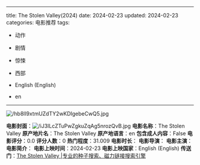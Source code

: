 
---
title: The Stolen Valley(2024)
date: 2024-02-23
updated: 2024-02-23
categories: 电影推荐
tags:

- 动作
- 剧情
- 惊悚
- 西部

- English (English)
- en
---

<img src="https://image.tmdb.org/t/p/original/hb8lI9xtmUZdTY2wKDIgebeCwQ5.jpg" alt="/hb8lI9xtmUZdTY2wKDIgebeCwQ5.jpg" title="/hb8lI9xtmUZdTY2wKDIgebeCwQ5.jpg">

**电影封面**：<img src="https://image.tmdb.org/t/p/w200/iJ3ILcZTuPwZgkuZqAg5nrozQvB.jpg" alt="/iJ3ILcZTuPwZgkuZqAg5nrozQvB.jpg" title="/iJ3ILcZTuPwZgkuZqAg5nrozQvB.jpg">
**电影名称**：The Stolen Valley
**原产地片名**：The Stolen Valley
**原产地语言**：en
**包含成人内容**：False
**电影评分**：0.0
**评分人数**：0
**热门程度**：31.009
**电影时长**：
**电影导演**：
**电影主演**：
**电影简介**：
**电影上映时间**：2024-02-23
**电影上映国家**：English (English)
**传送门**：[The Stolen Valley |专业的种子搜索、磁力链接搜索引擎](https://movie.amd794.com:2083/?search=The%20Stolen%20Valley&ordering=&mode=match_phrase&page_size=10&page=1)

